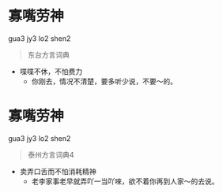 # 寡嘴劳神
gua3 jy3 lo2 shen2
> 东台方言词典
- 喋喋不休，不怕费力
  - 你刚去，情况不清楚，要多听少说，不要～的。

# 寡嘴劳神
gua3 jy3 lo2 shen2
> 泰州方言词典4
- 卖弄口舌而不怕消耗精神
  - 老李家事老早就弄吖一当吖唻，欲不着你再到人家～的去说。
